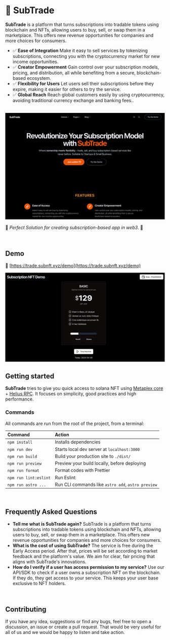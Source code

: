# 🚀 SubTrade

**SubTrade** is a platform that turns subscriptions into tradable tokens using blockchain and NFTs, allowing users to buy, sell, or swap them in a marketplace. This offers new revenue opportunities for companies and more choices for consumers.

- ✅ **Ease of Integration** Make it easy to sell services by tokenizing subscriptions, connecting you with the cryptocurrency market for new income opportunities.
- ✅ **Creator Empowerment** Gain control over your subscription models, pricing, and distribution, all while benefiting from a secure, blockchain-based ecosystem.
- ✅ **Flexibility for Users** Let users sell their subscriptions before they expire, making it easier for others to try the service.
- ✅ **Global Reach** Reach global customers easily by using cryptocurrency, avoiding traditional currency exchange and banking fees..

<br>

<img src="src/assets/images/default1.png" alt="SubTrade Screenshot" >

🌟 _Perfect Solution for creating subscription-based app in web3_. 🌟

<br>

## Demo

📌 [https://trade.subnft.xyz/demo](https://trade.subnft.xyz/demo)

<img src="src/assets/images/demo.png" alt="SubTrade Demo Screenshot" >

<br>

## Getting started

**SubTrade** tries to give you quick access to solana NFT using [Metaplex core](https://developers.metaplex.com/core) + [Helius RPC](https://github.com/helius-labs/helius-sdk). It focuses on simplicity, good practices and high performance.

### Commands

All commands are run from the root of the project, from a terminal:

| Command               | Action                                             |
| :-------------------- | :------------------------------------------------- |
| `npm install`         | Installs dependencies                              |
| `npm run dev`         | Starts local dev server at `localhost:3000`        |
| `npm run build`       | Build your production site to `./dist/`            |
| `npm run preview`     | Preview your build locally, before deploying       |
| `npm run format`      | Format codes with Prettier                         |
| `npm run lint:eslint` | Run Eslint                                         |
| `npm run astro ...`   | Run CLI commands like `astro add`, `astro preview` |

<br>

## Frequently Asked Questions

- **Tell me what is SubTrade again?** SubTrade is a platform that turns subscriptions into tradable tokens using blockchain and NFTs, allowing users to buy, sell, or swap them in a marketplace. This offers new revenue opportunities for companies and more choices for consumers.
- **What is the cost of using SubTrade?** The service is free during the Early Access period. After that, prices will be set according to market feedback and the platform's value. We aim for clear, fair pricing that aligns with SubTrade's innovations.
- **How do I verify if a user has access permission to my service?** Use our API/SDK to check if a user owns a subscription NFT on the blockchain. If they do, they get access to your service. This keeps your user base exclusive to NFT holders.

<br>

## Contributing

If you have any idea, suggestions or find any bugs, feel free to open a discussion, an issue or create a pull request.
That would be very useful for all of us and we would be happy to listen and take action.
